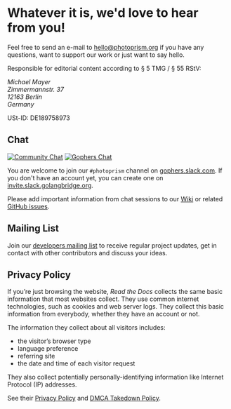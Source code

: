 # Whatever it is, we'd love to hear from you!

Feel free to send an e-mail to [hello@photoprism.org](mailto:hello@photoprism.org) if you have any questions, 
want to support our work or just want to say hello.
      
Responsible for editorial content according to § 5 TMG / § 55 RStV:

<address>
  Michael Mayer<br />
  Zimmermannstr. 37<br />
  12163 Berlin<br />
  Germany
</address>

USt-ID: DE189758973

## Chat ##

[![Community Chat](https://img.shields.io/badge/community%20chat-on%20gitter-4aa087.svg)](https://gitter.im/browseyourlife/community)
[![Gophers Chat](https://img.shields.io/badge/gophers.slack.com-%23photoprism-a5679c.svg)](https://gophers.slack.com/messages/CDCJ7AA2E/details/)

You are welcome to join our `#photoprism` channel on [gophers.slack.com](https://gophers.slack.com). If you don't have an account yet, you can create one on [invite.slack.golangbridge.org](https://invite.slack.golangbridge.org/). 

Please add important information from chat sessions to our [Wiki](https://github.com/photoprism/photoprism/wiki) or related [GitHub issues](https://github.com/photoprism/photoprism/issues).

## Mailing List ###

Join our [developers mailing list](https://groups.google.com/a/photoprism.org/forum/#!forum/developers) to receive 
regular project updates, get in contact with other contributors and discuss your ideas.

## Privacy Policy ##

If you’re just browsing the website, *Read the Docs* collects the same basic information that most websites collect. 
They use common internet technologies, such as cookies and web server logs. 
They collect this basic information from everybody, whether they have an account or not.

The information they collect about all visitors includes:

  - the visitor’s browser type
  - language preference
  - referring site
  - the date and time of each visitor request

They also collect potentially personally-identifying information like Internet Protocol (IP) addresses.

See their [Privacy Policy](https://docs.readthedocs.io/en/latest/privacy-policy.html) and [DMCA Takedown Policy](https://docs.readthedocs.io/en/latest/dmca/).